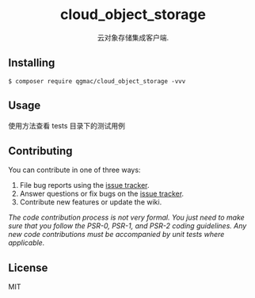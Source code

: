 <h1 align="center"> cloud_object_storage </h1>

<p align="center"> 云对象存储集成客户端.</p>


## Installing

```shell
$ composer require qgmac/cloud_object_storage -vvv
```

## Usage

使用方法查看 tests 目录下的测试用例

## Contributing

You can contribute in one of three ways:

1. File bug reports using the [issue tracker](https://github.com/qgmac/cloud_object_storage/issues).
2. Answer questions or fix bugs on the [issue tracker](https://github.com/qgmac/cloud_object_storage/issues).
3. Contribute new features or update the wiki.

_The code contribution process is not very formal. You just need to make sure that you follow the PSR-0, PSR-1, and PSR-2 coding guidelines. Any new code contributions must be accompanied by unit tests where applicable._

## License

MIT